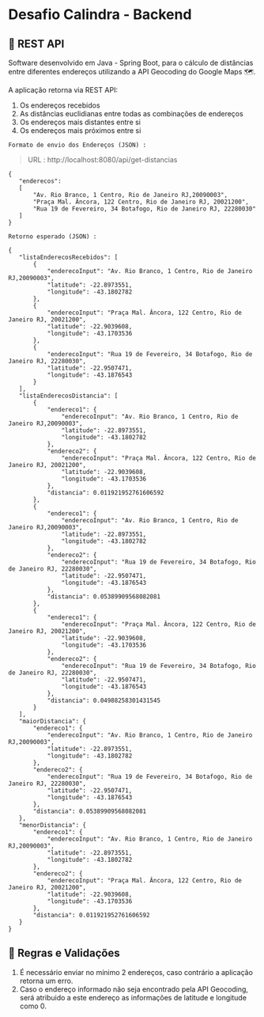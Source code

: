 # Desafio Calindra - Backend

## 👾 REST API

 Software desenvolvido em Java - Spring Boot, para o cálculo de distâncias entre diferentes endereços utilizando a API Geocoding do Google Maps 🗺️.
 
 A aplicação retorna via REST API:
 
 1) Os endereços recebidos
 2) As distâncias euclidianas entre todas as combinações de endereços
 3) Os endereços mais distantes entre si
 4) Os endereços mais próximos entre si


 `Formato de envio dos Endereços (JSON) :`
> URL : http://localhost:8080/api/get-distancias
 
 ```
 {
    "enderecos":
    [
        "Av. Rio Branco, 1 Centro, Rio de Janeiro RJ,20090003",
        "Praça Mal. Âncora, 122 Centro, Rio de Janeiro RJ, 20021200",
        "Rua 19 de Fevereiro, 34 Botafogo, Rio de Janeiro RJ, 22280030"
    ]
}
```

 `Retorno esperado (JSON) :`
 
 ```
{
    "listaEnderecosRecebidos": [
        {
            "enderecoInput": "Av. Rio Branco, 1 Centro, Rio de Janeiro RJ,20090003",
            "latitude": -22.8973551,
            "longitude": -43.1802782
        },
        {
            "enderecoInput": "Praça Mal. Âncora, 122 Centro, Rio de Janeiro RJ, 20021200",
            "latitude": -22.9039608,
            "longitude": -43.1703536
        },
        {
            "enderecoInput": "Rua 19 de Fevereiro, 34 Botafogo, Rio de Janeiro RJ, 22280030",
            "latitude": -22.9507471,
            "longitude": -43.1876543
        }
    ],
    "listaEnderecosDistancia": [
        {
            "endereco1": {
                "enderecoInput": "Av. Rio Branco, 1 Centro, Rio de Janeiro RJ,20090003",
                "latitude": -22.8973551,
                "longitude": -43.1802782
            },
            "endereco2": {
                "enderecoInput": "Praça Mal. Âncora, 122 Centro, Rio de Janeiro RJ, 20021200",
                "latitude": -22.9039608,
                "longitude": -43.1703536
            },
            "distancia": 0.011921952761606592
        },
        {
            "endereco1": {
                "enderecoInput": "Av. Rio Branco, 1 Centro, Rio de Janeiro RJ,20090003",
                "latitude": -22.8973551,
                "longitude": -43.1802782
            },
            "endereco2": {
                "enderecoInput": "Rua 19 de Fevereiro, 34 Botafogo, Rio de Janeiro RJ, 22280030",
                "latitude": -22.9507471,
                "longitude": -43.1876543
            },
            "distancia": 0.05389909568082081
        },
        {
            "endereco1": {
                "enderecoInput": "Praça Mal. Âncora, 122 Centro, Rio de Janeiro RJ, 20021200",
                "latitude": -22.9039608,
                "longitude": -43.1703536
            },
            "endereco2": {
                "enderecoInput": "Rua 19 de Fevereiro, 34 Botafogo, Rio de Janeiro RJ, 22280030",
                "latitude": -22.9507471,
                "longitude": -43.1876543
            },
            "distancia": 0.04988258301431545
        }
    ],
    "maiorDistancia": {
        "endereco1": {
            "enderecoInput": "Av. Rio Branco, 1 Centro, Rio de Janeiro RJ,20090003",
            "latitude": -22.8973551,
            "longitude": -43.1802782
        },
        "endereco2": {
            "enderecoInput": "Rua 19 de Fevereiro, 34 Botafogo, Rio de Janeiro RJ, 22280030",
            "latitude": -22.9507471,
            "longitude": -43.1876543
        },
        "distancia": 0.05389909568082081
    },
    "menorDistancia": {
        "endereco1": {
            "enderecoInput": "Av. Rio Branco, 1 Centro, Rio de Janeiro RJ,20090003",
            "latitude": -22.8973551,
            "longitude": -43.1802782
        },
        "endereco2": {
            "enderecoInput": "Praça Mal. Âncora, 122 Centro, Rio de Janeiro RJ, 20021200",
            "latitude": -22.9039608,
            "longitude": -43.1703536
        },
        "distancia": 0.011921952761606592
    }
}
```

## 📝 Regras e Validações

1) É necessário enviar no mínimo 2 endereços, caso contrário a aplicação retorna um erro.
2) Caso o endereço informado não seja encontrado pela API Geocoding, será atribuido a este endereço as informações de latitude e longitude como 0. 

